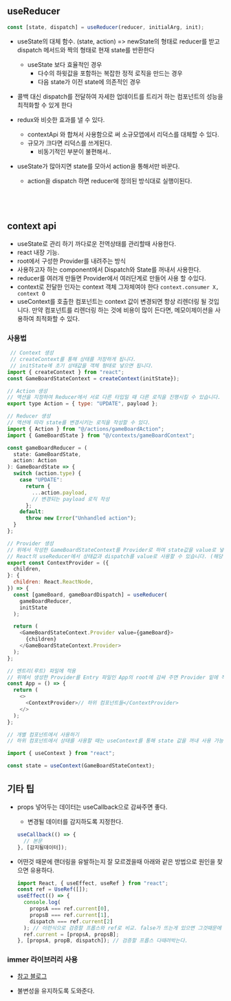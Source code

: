## useReducer

```js
const [state, dispatch] = useReducer(reducer, initialArg, init);
```

- useState의 대체 함수. (state, action) => newState의 형태로 reducer를 받고 dispatch 메서드와 짝의 형태로 현재 state를 반환한다
  - useState 보다 효율적인 경우
    - 다수의 하윗값을 포함하는 복잡한 정적 로직을 만드는 경우
    - 다음 state가 이전 state에 의존적인 경우
- 콜백 대신 dispatch를 전달하여 자세한 업데이트를 트리거 하는 컴포넌트의 성능을 최적화할 수 있게 한다
- redux와 비슷한 효과를 낼 수 있다.

  - contextApi 와 합쳐서 사용함으로 써 소규모앱에서 리덕스를 대체할 수 있다.
  - 규모가 크다면 리덕스를 쓰게된다.
    - 비동기적인 부분이 불편해서..

- useState가 많아지면 state를 모아서 action을 통해서만 바꾼다.
  - action을 dispatch 하면 reducer에 정의된 방식대로 실행이된다.

## <br />

## context api

- useState로 관리 하기 까다로운 전역상태를 관리할때 사용한다.
- react 내장 기능.
- root에서 구성한 Provider를 내려주는 방식
- 사용하고자 하는 component에서 Dispatch와 State를 꺼내서 사용한다.
- reducer를 여러개 만들면 Provider에서 여러단계로 만들어 사용 할 수있다.
- context로 전달한 인자는 context 객체 그자체여야 한다 `context.consumer X, context O`
- useContext를 호출한 컴포넌트는 context 값이 변경되면 항상 리렌더링 될 것입니다. 만약 컴포넌트를 리렌더링 하는 것에 비용이 많이 든다면, 메모이제이션을 사용하여 최적화할 수 있다.

### 사용법

```js
 // Context 생성
 // createContext를 통해 상태를 저장하게 됩니다.
 // initState에 초기 상태값을 객체 형태로 넣으면 됩니다.
import { createContext } from "react";
const GameBoardStateContext = createContext(initState});
```

```js
// Action 생성
// 액션을 지정하여 Reducer에서 서로 다른 타입일 때 다른 로직을 진행시킬 수 있습니다.
export type Action = { type: "UPDATE", payload };
```

```js
// Reducer 생성
// 액션에 따라 state를 변경시키는 로직을 작성할 수 있다.
import { Action } from "@/actions/gameBoardAction";
import { GameBoardState } from "@/contexts/gameBoardContext";

const gameBoardReducer = (
  state: GameBoardState,
  action: Action
): GameBoardState => {
  switch (action.type) {
    case "UPDATE":
      return {
        ...action.payload,
        // 변경되는 payload 로직 작성
      };
    default:
      throw new Error("Unhandled action");
  }
};
```

```js
// Provider 생성
// 위에서 작성한 GameBoardStateContext를 Provider로 하여 state값을 value로 넣습니다.
// React의 useReducer에서 상태값과 dispatch를 value로 사용할 수 있습니다. (해당 예제에서는 state만 Provider로 사용하였지만 중첩된 Provider로 여러 상태를 넣을 수 있습니다.)
export const ContextProvider = ({
  children,
}: {
  children: React.ReactNode,
}) => {
  const [gameBoard, gameBoardDispatch] = useReducer(
    gameBoardReducer,
    initState
  );

  return (
    <GameBoardStateContext.Provider value={gameBoard}>
      {children}
    </GameBoardStateContext.Provider>
  );
};
```

```js
// 엔트리(루트) 파일에 적용
// 위에서 생성한 Provider를 Entry 파일인 App의 root에 감싸 주면 Provider 밑에 작성하는 하위 컴포넌트들에서 상태를 꺼내 사용할 수 있습니다.
const App = () => {
  return (
    <>
      <ContextProvider>// 하위 컴포넌트들</ContextProvider>
    </>
  );
};
```

```js
// 개별 컴포넌트에서 사용하기
// 하위 컴포넌트에서 상태를 사용할 때는 useContext를 통해 state 값을 꺼내 사용 가능합니다.

import { useContext } from "react";

const state = useContext(GameBoardStateContext);
```

## 기타 팁

- props 넣어두는 데이터는 useCallback으로 감싸주면 좋다.

  - 변경될 데이터를 감지하도록 지정한다.

  ```js
  useCallback(() => {
    // 본문
  }, [감지될데이터]);
  ```

- 어떤것 때문에 랜더링을 유발하는지 잘 모르겠을때 아래와 같은 방법으로 원인을 찾으면 유용하다.
  ```js
  import React, { useEffect, useRef } from "react";
  const ref = UseRef([]);
  useEffect(() => {
    console.log(
      propsA === ref.current[0],
      propsB === ref.current[1],
      dispatch === ref.current[2]
    ); // 이런식으로 검증할 프롭스와 ref로 비교. false가 뜨는게 있으면 그것때문에 리랜더링이되는거다.
    ref.current = [propsA, propsB];
  }, [propsA, propB, dispatch]); // 검증할 프롭스 다때려박는다.
  ```

### immer 라이브러리 사용
- [참고 블로그](https://kyounghwan01.github.io/blog/React/immer-js/#immer-js%E1%84%85%E1%85%A1%E1%86%AB)

- 불변성을 유지하도록 도와준다.
